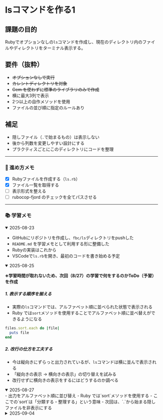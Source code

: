 # lsコマンドを作る1
## 課題の目的
Rubyでオプションなしの`ls`コマンドを作成し、現在のディレクトリ内のファイルやディレクトリをターミナル表示する。

## 要件（抜粋）
- ~~オプションなしで実行~~
- ~~カレントディレクトリを対象~~
- ~~Gem を使わずに標準のライブラリのみで作成~~
- 横に最大3列で表示
- 2つ以上の自作メソッドを使用
- ファイルの並び順に指定のルールあり

## 補足
- 隠しファイル（`.`で始まるもの）は表示しない
- 後から列数を変更しやすい設計にする
- プラクティスごとにこのディレクトリにコードを整理

---

### 📌 進め方メモ
- [x] Rubyファイルを作成する（`ls.rb`）
- [x] ファイル一覧を取得する
- [ ] 表示形式を整える
- [ ] rubocop-fjord のチェックを全てパスさせる

---

###  📚 学習メモ
<details open><summary>2025-08-23</summary>
  
- GitHubにリポジトリを作成し、`fbc/ls`ディレクトリをpushした
- `README.md` を学習メモとして利用する形に整備した
- Rubyの実装はこれから
- VSCodeで`ls.rb`を開き、最初のコードを書き始める予定
</details>

<details open><summary>2025-08-25</summary>

**※学習時間が取れないため、次回（8/27）の学習で何をするのかToDo（予習）を作成**
##### 1. 表示する順序を揃える
- 実際の`ls`コマンドでは、アルファベット順に並べられた状態で表示される
- Ruby では`sort`メソッドを使用することでアルファベット順に並べ替えができるようになる
```ruby
files.sort.each do |file|
  puts file
end
```

##### 2. 改行の仕方を工夫する
- 今は縦向きにずらっと出力されているが、`ls`コマンドは横に並んで表示される
- 「縦向きの表示 → 横向きの表示」の切り替えを試みる
- 改行せずに横向きの表示をするにはどうするのか調べる
</details>

<details open><summary>2025-08-27</summary>
- 出力をアルファベット順に並び替え
  - Ruby では`sort`メソッドを使用する
  - ここでの`sort`は「分類する・整理する」という意味
- 次回は、`.`から始まる隠しファイルを非表示にする

<details opne><summary>2025-09-04</summary>
- 要件一つにも小さな工程がいくつもあること
  - いきなり要件を作り上げることはできない
  - スモールステップでさらに細かく刻んで、一つずつ積み上げていく
- 次回の目標
  - 横に最大3列で表示するための書き方についてスモールステップを設定



